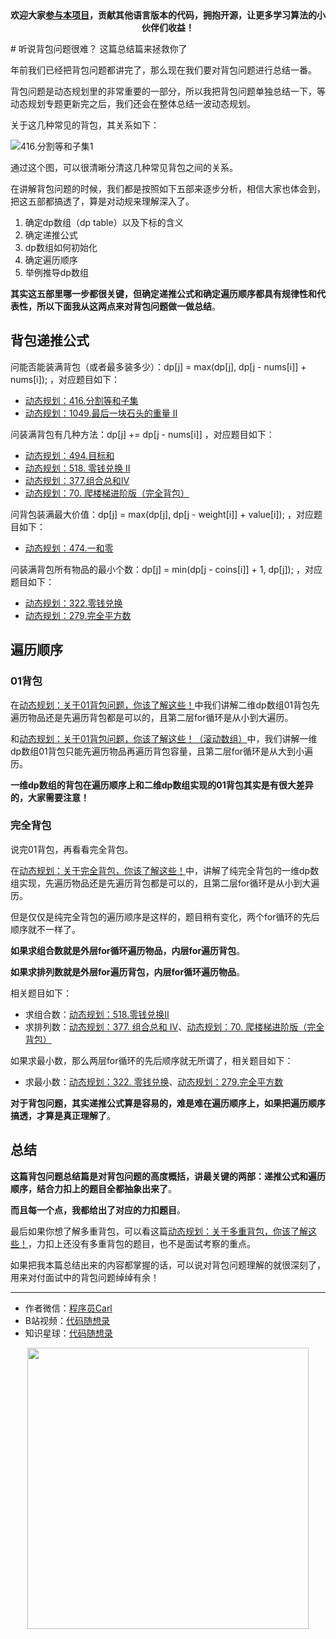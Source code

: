 <p align="center">
  <a href="https://mp.weixin.qq.com/s/RsdcQ9umo09R6cfnwXZlrQ"><img src="https://img.shields.io/badge/PDF下载-代码随想录-blueviolet" alt=""></a>
  <a href="https://mp.weixin.qq.com/s/b66DFkOp8OOxdZC_xLZxfw"><img src="https://img.shields.io/badge/刷题-微信群-green" alt=""></a>
  <a href="https://space.bilibili.com/525438321"><img src="https://img.shields.io/badge/B站-代码随想录-orange" alt=""></a>
  <a href="https://mp.weixin.qq.com/s/QVF6upVMSbgvZy8lHZS3CQ"><img src="https://img.shields.io/badge/知识星球-代码随想录-blue" alt=""></a>
</p>
<p align="center"><strong>欢迎大家<a href="https://mp.weixin.qq.com/s/tqCxrMEU-ajQumL1i8im9A">参与本项目</a>，贡献其他语言版本的代码，拥抱开源，让更多学习算法的小伙伴们收益！</strong></p>
# 听说背包问题很难？ 这篇总结篇来拯救你了

年前我们已经把背包问题都讲完了，那么现在我们要对背包问题进行总结一番。

背包问题是动态规划里的非常重要的一部分，所以我把背包问题单独总结一下，等动态规划专题更新完之后，我们还会在整体总结一波动态规划。

关于这几种常见的背包，其关系如下：

![416.分割等和子集1](https://img-blog.csdnimg.cn/20210117171307407.png)

通过这个图，可以很清晰分清这几种常见背包之间的关系。

在讲解背包问题的时候，我们都是按照如下五部来逐步分析，相信大家也体会到，把这五部都搞透了，算是对动规来理解深入了。

1. 确定dp数组（dp table）以及下标的含义
2. 确定递推公式
3. dp数组如何初始化
4. 确定遍历顺序
5. 举例推导dp数组

**其实这五部里哪一步都很关键，但确定递推公式和确定遍历顺序都具有规律性和代表性，所以下面我从这两点来对背包问题做一做总结**。

## 背包递推公式

问能否能装满背包（或者最多装多少）：dp[j] = max(dp[j], dp[j - nums[i]] + nums[i]); ，对应题目如下：
* [动态规划：416.分割等和子集](https://programmercarl.com/0416.分割等和子集.html)
* [动态规划：1049.最后一块石头的重量 II](https://programmercarl.com/1049.最后一块石头的重量II.html)

问装满背包有几种方法：dp[j] += dp[j - nums[i]] ，对应题目如下：
* [动态规划：494.目标和](https://programmercarl.com/0494.目标和.html)
* [动态规划：518. 零钱兑换 II](https://programmercarl.com/0518.零钱兑换II.html)
* [动态规划：377.组合总和Ⅳ](https://programmercarl.com/0377.组合总和Ⅳ.html)
* [动态规划：70. 爬楼梯进阶版（完全背包）](https://programmercarl.com/0070.爬楼梯完全背包版本.html)

问背包装满最大价值：dp[j] = max(dp[j], dp[j - weight[i]] + value[i]); ，对应题目如下：
* [动态规划：474.一和零](https://programmercarl.com/0474.一和零.html)

问装满背包所有物品的最小个数：dp[j] =  min(dp[j - coins[i]] + 1, dp[j]); ，对应题目如下：
* [动态规划：322.零钱兑换](https://programmercarl.com/0322.零钱兑换.html)
* [动态规划：279.完全平方数](https://programmercarl.com/0279.完全平方数.html)


## 遍历顺序

### 01背包

在[动态规划：关于01背包问题，你该了解这些！](https://programmercarl.com/背包理论基础01背包-1.html)中我们讲解二维dp数组01背包先遍历物品还是先遍历背包都是可以的，且第二层for循环是从小到大遍历。

和[动态规划：关于01背包问题，你该了解这些！（滚动数组）](https://programmercarl.com/背包理论基础01背包-2.html)中，我们讲解一维dp数组01背包只能先遍历物品再遍历背包容量，且第二层for循环是从大到小遍历。

**一维dp数组的背包在遍历顺序上和二维dp数组实现的01背包其实是有很大差异的，大家需要注意！**

### 完全背包

说完01背包，再看看完全背包。

在[动态规划：关于完全背包，你该了解这些！](https://programmercarl.com/背包问题理论基础完全背包.html)中，讲解了纯完全背包的一维dp数组实现，先遍历物品还是先遍历背包都是可以的，且第二层for循环是从小到大遍历。

但是仅仅是纯完全背包的遍历顺序是这样的，题目稍有变化，两个for循环的先后顺序就不一样了。

**如果求组合数就是外层for循环遍历物品，内层for遍历背包**。

**如果求排列数就是外层for遍历背包，内层for循环遍历物品**。

相关题目如下：

* 求组合数：[动态规划：518.零钱兑换II](https://programmercarl.com/0518.零钱兑换II.html)
* 求排列数：[动态规划：377. 组合总和 Ⅳ](https://mp.weixin.qq.com/s/Iixw0nahJWQgbqVNk8k6gA)、[动态规划：70. 爬楼梯进阶版（完全背包）](https://programmercarl.com/0070.爬楼梯完全背包版本.html)

如果求最小数，那么两层for循环的先后顺序就无所谓了，相关题目如下：

* 求最小数：[动态规划：322. 零钱兑换](https://programmercarl.com/0322.零钱兑换.html)、[动态规划：279.完全平方数](https://programmercarl.com/0279.完全平方数.html)


**对于背包问题，其实递推公式算是容易的，难是难在遍历顺序上，如果把遍历顺序搞透，才算是真正理解了**。


## 总结

**这篇背包问题总结篇是对背包问题的高度概括，讲最关键的两部：递推公式和遍历顺序，结合力扣上的题目全都抽象出来了**。

**而且每一个点，我都给出了对应的力扣题目**。

最后如果你想了解多重背包，可以看这篇[动态规划：关于多重背包，你该了解这些！](https://programmercarl.com/背包问题理论基础多重背包.html)，力扣上还没有多重背包的题目，也不是面试考察的重点。

如果把我本篇总结出来的内容都掌握的话，可以说对背包问题理解的就很深刻了，用来对付面试中的背包问题绰绰有余！






-----------------------
* 作者微信：[程序员Carl](https://mp.weixin.qq.com/s/b66DFkOp8OOxdZC_xLZxfw)
* B站视频：[代码随想录](https://space.bilibili.com/525438321)
* 知识星球：[代码随想录](https://mp.weixin.qq.com/s/QVF6upVMSbgvZy8lHZS3CQ)
<div align="center"><img src=https://code-thinking.cdn.bcebos.com/pics/01二维码.jpg width=450> </img></div>
